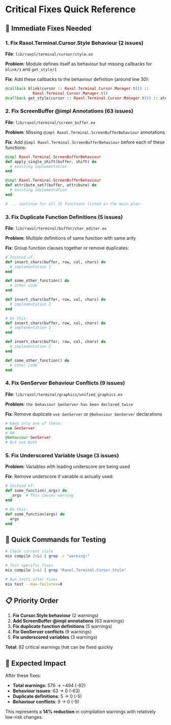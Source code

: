 # Critical Fixes Quick Reference

## 🚨 Immediate Fixes Needed

### 1. Fix Raxol.Terminal.Cursor.Style Behaviour (2 issues)

**File**: `lib/raxol/terminal/cursor/style.ex`

**Problem**: Module defines itself as behaviour but missing callbacks for `blink/1` and `get_style/1`

**Fix**: Add these callbacks to the behaviour definition (around line 30):

```elixir
@callback blink(cursor :: Raxol.Terminal.Cursor.Manager.t()) ::
            Raxol.Terminal.Cursor.Manager.t()
@callback get_style(cursor :: Raxol.Terminal.Cursor.Manager.t()) :: atom()
```

### 2. Fix ScreenBuffer @impl Annotations (63 issues)

**File**: `lib/raxol/terminal/screen_buffer.ex`

**Problem**: Missing `@impl Raxol.Terminal.ScreenBufferBehaviour` annotations

**Fix**: Add `@impl Raxol.Terminal.ScreenBufferBehaviour` before each of these functions:

```elixir
@impl Raxol.Terminal.ScreenBufferBehaviour
def apply_single_shift(buffer, shift) do
  # existing implementation
end

@impl Raxol.Terminal.ScreenBufferBehaviour
def attribute_set?(buffer, attribute) do
  # existing implementation
end

# ... continue for all 35 functions listed in the main plan
```

### 3. Fix Duplicate Function Definitions (5 issues)

**File**: `lib/raxol/terminal/buffer/char_editor.ex`

**Problem**: Multiple definitions of same function with same arity

**Fix**: Group function clauses together or remove duplicates:

```elixir
# Instead of:
def insert_chars(buffer, row, col, chars) do
  # implementation 1
end

def some_other_function() do
  # other code
end

def insert_chars(buffer, row, col, chars) do
  # implementation 2
end

# Do this:
def insert_chars(buffer, row, col, chars) do
  # implementation 1
end

def insert_chars(buffer, row, col, chars) do
  # implementation 2
end

def some_other_function() do
  # other code
end
```

### 4. Fix GenServer Behaviour Conflicts (9 issues)

**File**: `lib/raxol/terminal/graphics/unified_graphics.ex`

**Problem**: `the behaviour GenServer has been declared twice`

**Fix**: Remove duplicate `use GenServer` or `@behaviour GenServer` declarations

```elixir
# Keep only one of these:
use GenServer
# OR
@behaviour GenServer
# But not both
```

### 5. Fix Underscored Variable Usage (3 issues)

**Problem**: Variables with leading underscore are being used

**Fix**: Remove underscore if variable is actually used:

```elixir
# Instead of:
def some_function(_args) do
  _args  # This causes warning
end

# Do this:
def some_function(args) do
  args
end
```

## 🔧 Quick Commands for Testing

```bash
# Check current state
mix compile 2>&1 | grep -c "warning:"

# Test specific fixes
mix compile 2>&1 | grep "Raxol.Terminal.Cursor.Style"

# Run tests after fixes
mix test --max-failures=0
```

## 📋 Priority Order

1. **Fix Cursor.Style behaviour** (2 warnings)
2. **Add ScreenBuffer @impl annotations** (63 warnings)
3. **Fix duplicate function definitions** (5 warnings)
4. **Fix GenServer conflicts** (9 warnings)
5. **Fix underscored variables** (3 warnings)

**Total**: 82 critical warnings that can be fixed quickly

## 🎯 Expected Impact

After these fixes:

- **Total warnings**: 576 → ~494 (-82)
- **Behaviour issues**: 63 → 0 (-63)
- **Duplicate definitions**: 5 → 0 (-5)
- **Behaviour conflicts**: 9 → 0 (-9)

This represents a **14% reduction** in compilation warnings with relatively low-risk changes.
